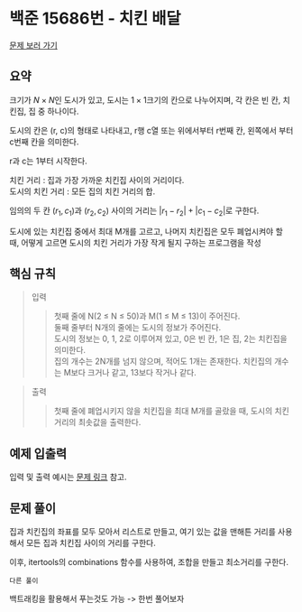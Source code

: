 # 백준 15686번 - 치킨 배달

[문제 보러 가기](https://www.acmicpc.net/problem/15686)

## 요약

크기가 $N \times N$인 도시가 있고, 도시는 $1 \times 1$크기의 칸으로 나누어지며, 각 칸은 빈 칸, 치킨집, 집 중 하나이다.

도시의 칸은 (r, c)의 형태로 나타내고, r행 c열 또는 위에서부터 r번째 칸, 왼쪽에서 부터 c번째 칸을 의미한다.

r과 c는 1부터 시작한다.

치킨 거리 : 집과 가장 가까운 치킨집 사이의 거리이다.  
도시의 치킨 거리 : 모든 집의 치킨 거리의 합.

임의의 두 칸 $(r_1, c_1)$과 $(r_2, c_2)$ 사이의 거리는 $|r_1 - r_2| + |c_1 - c_2|$로 구한다.

도시에 있는 치킨집 중에서 최대 M개를 고르고, 나머지 치킨집은 모두 폐업시켜야 할 때, 어떻게 고르면 도시의 치킨 거리가 가장 작게 될지 구하는 프로그램을 작성

## 핵심 규칙

> 입력
>
> > 첫째 줄에 N(2 ≤ N ≤ 50)과 M(1 ≤ M ≤ 13)이 주어진다.  
> > 둘째 줄부터 N개의 줄에는 도시의 정보가 주어진다.  
> > 도시의 정보는 0, 1, 2로 이루어져 있고, 0은 빈 칸, 1은 집, 2는 치킨집을 의미한다.  
> > 집의 개수는 2N개를 넘지 않으며, 적어도 1개는 존재한다. 치킨집의 개수는 M보다 크거나 같고, 13보다 작거나 같다.

> 출력
>
> > 첫째 줄에 폐업시키지 않을 치킨집을 최대 M개를 골랐을 때, 도시의 치킨 거리의 최솟값을 출력한다.

## 예제 입출력

입력 및 출력 예시는 [문제 링크](https://www.acmicpc.net/problem/15686) 참고.

## 문제 풀이

집과 치킨집의 좌표를 모두 모아서 리스트로 만들고, 여기 있는 값을 맨해튼 거리를 사용해서 모든 집과 치킨집 사이의 거리를 구한다.

이후, itertools의 combinations 함수를 사용하여, 조합을 만들고 최소거리를 구한다.

`다른 풀이`

백트래킹을 활용해서 푸는것도 가능 -> 한번 풀어보자

